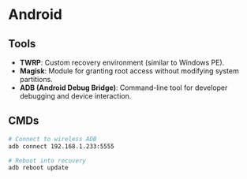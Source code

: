# Android

## Tools

- **TWRP**: Custom recovery environment (similar to Windows PE).
- **Magisk**: Module for granting root access without modifying system partitions.
- **ADB (Android Debug Bridge)**: Command-line tool for developer debugging and device interaction.

## CMDs

```bash
# Connect to wireless ADB
adb connect 192.168.1.233:5555

# Reboot into recovery
adb reboot update
```
